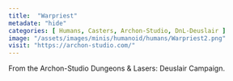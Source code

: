 ```yaml
---
title:  "Warpriest"
metadate: "hide"
categories: [ Humans, Casters, Archon-Studio, DnL-Deuslair ]
image: "/assets/images/minis/humanoid/humans/Warpriest2.png"
visit: "https://archon-studio.com/"
---
```

From the Archon-Studio Dungeons & Lasers: Deuslair Campaign.